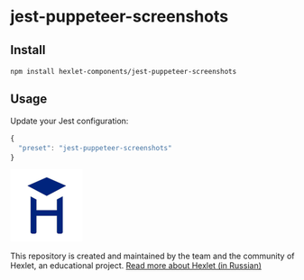# jest-puppeteer-screenshots

## Install

```
npm install hexlet-components/jest-puppeteer-screenshots
```

## Usage

Update your Jest configuration:

```js
{
  "preset": "jest-puppeteer-screenshots"
}
```

[![Hexlet Ltd. logo](https://raw.githubusercontent.com/Hexlet/assets/master/images/hexlet_logo128.png)](https://ru.hexlet.io/pages/about?utm_source=github&utm_medium=link&utm_campaign=jest-puppeteer-screenshots)

This repository is created and maintained by the team and the community of Hexlet, an educational project. [Read more about Hexlet (in Russian)](https://ru.hexlet.io/pages/about?utm_source=github&utm_medium=link&utm_campaign=jest-puppeteer-screenshots)
